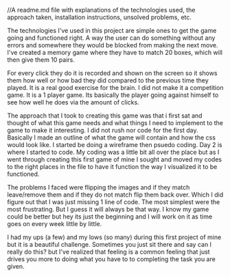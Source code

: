 //A readme.md file with explanations of the technologies used, the approach taken, installation instructions, unsolved problems, etc.

  The technologies I've used in this project are simple ones to get the game going and functioned right. A way the user can do something without any errors and somewhere they would be blocked from making the next move. I've created a memory game where they have to match 20 boxes, which will then give them 10 pairs.

  For every click they do it is recorded and shown on the screen so it shows them how well or how bad they did compared to the previous time they played. It is a real good exercise for the brain. I did not make it a competition game. It is a 1 player game. Its basically the player going against himself to see how well he does via the amount of clicks.

  The approach that I took to creating this game was that i first sat and thought of what this game needs and what things I need to implement to the game to make it interesting. I did not rush nor code for the first day. Basically I made an outline of what the game will contain and how the css would look like. I started be doing a wireframe then psuedo coding. Day 2 is where I started to code. My coding was a little bit all over the place but as I went through creating this first game of mine I sought and moved my codes to the right places in the file to have it function the way I visualized it to be functioned.

  The problems I faced were flipping the images and if they match leave/remove them and if they do not match flip them back over. Which I did figure out that I was just missing 1 line of code. The most simplest were the most frustrating. But I guess it will always be that way. I know my game could be better but hey its just the beginning and I will work on it as time goes on every week little by little.

  I had my ups (a few) and my lows (so many) during this first project of mine but it is a beautiful challenge. Sometimes you just sit there and say can I really do this? but I've realized that feeling is a common feeling that just drives you more to doing what you have to to completing the task you are given.

